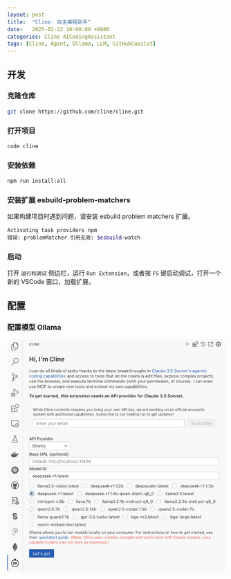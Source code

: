 ```yaml
---
layout: post
title:  "Cline: 自主编程助手"
date:   2025-02-22 10:00:00 +0800
categories: Cline AICodingAssistant
tags: [Cline, Agent, Ollama, LLM, GitHubCopilot]
---
```


## 开发

### 克隆仓库

```bash
git clone https://github.com/cline/cline.git
```

### 打开项目

```bash
code cline
```

### 安装依赖

```bash
npm run install:all
```

### 安装扩展 esbuild-problem-matchers

如果构建项目时遇到问题，请安装 esbuild problem matchers 扩展。

```bash
Activating task providers npm
错误: problemMatcher 引用无效: $esbuild-watch
```

### 启动

打开 `运行和调试` 侧边栏，运行 `Run Extension`，或者按 `F5` 键启动调试，打开一个新的 VSCode 窗口，加载扩展。


## 配置

### 配置模型 Ollama

![](/images/2025/Cline/Setting-Ollama.png)
